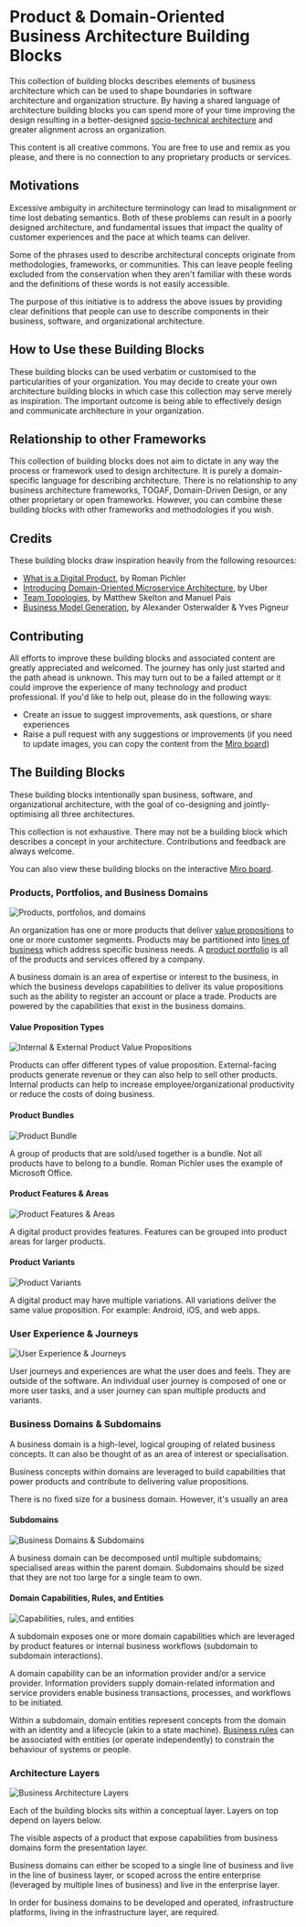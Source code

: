 # Product & Domain-Oriented Business Architecture Building Blocks

This collection of building blocks describes elements of business architecture which can be used to shape boundaries in software architecture and organization structure. By having a shared language of architecture building blocks you can spend more of your time improving the design resulting in a better-designed [socio-technical architecture](https://esilva.net/sociotechnical/sociotechnical-architecture_why-and-what.html) and greater alignment across an organization.

This content is all creative commons. You are free to use and remix as you please, and there is no connection to any proprietary products or services.

## Motivations

Excessive ambiguity in architecture terminology can lead to misalignment or time lost debating semantics. Both of these problems can result in a poorly designed architecture, and fundamental issues that impact the quality of customer experiences and the pace at which teams can deliver.

Some of the phrases used to describe architectural concepts originate from methodologies, frameworks, or communities. This can leave people feeling excluded from the conservation when they aren't familiar with these words and the definitions of these words is not easily accessible.

The purpose of this initiative is to address the above issues by providing clear definitions that people can use to describe components in their business, software, and organizational architecture.

## How to Use these Building Blocks

These building blocks can be used verbatim or customised to the particularities of your organization. You may decide to create your own architecture building blocks in which case this collection may serve merely as inspiration. The important outcome is being able to effectively design and communicate architecture in your organization.

## Relationship to other Frameworks

This collection of building blocks does not aim to dictate in any way the process or framework used to design architecture. It is purely a domain-specific language for describing architecture. There is no relationship to any business architecture frameworks, TOGAF, Domain-Driven Design, or any other proprietary or open frameworks. However, you can combine these building blocks with other frameworks and methodologies if you wish.

## Credits

These building blocks draw inspiration heavily from the following resources:

- [What is a Digital Product](https://www.romanpichler.com/blog/what-is-a-digital-product/), by Roman Pichler
- [Introducing Domain-Oriented Microservice Architecture](https://eng.uber.com/microservice-architecture/), by Uber
- [Team Topologies](https://teamtopologies.com/), by Matthew Skelton and Manuel Pais
- [Business Model Generation](https://www.strategyzer.com/books/business-model-generation), by Alexander Osterwalder & Yves Pigneur

## Contributing

All efforts to improve these building blocks and associated content are greatly appreciated and welcomed. The journey has only just started and the path ahead is unknown. This may turn out to be a failed attempt or it could improve the experience of many technology and product professional. If you'd like to help out, please do in the following ways:

- Create an issue to suggest improvements, ask questions, or share experiences
- Raise a pull request with any suggestions or improvements (if you need to update images, you can copy the content from the [Miro board](https://miro.com/app/board/o9J_lQi136o=/))

## The Building Blocks

These building blocks intentionally span business, software, and organizational architecture, with the goal of co-designing and jointly-optimising all three architectures.

This collection is not exhaustive. There may not be a building block which describes a concept in your architecture. Contributions and feedback are always welcome.

You can also view these building blocks on the interactive [Miro board](https://miro.com/app/board/o9J_lQi136o=/).

### Products, Portfolios, and Business Domains

![Products, portfolios, and domains](resources/product-portfolio-domain.jpg)

An organization has one or more products that deliver [value propositions](https://www.shopify.co.uk/blog/value-proposition) to one or more customer segments. Products may be partitioned into [lines of business](https://www.gartner.com/en/information-technology/glossary/lob-line-of-business) which address specific business needs. A [product portfolio](https://www.investopedia.com/terms/p/product-portfolio.asp) is all of the products and services offered by a company.

A business domain is an area of expertise or interest to the business, in which the business develops capabilities to deliver its value propositions such as the ability to register an account or place a trade. Products are powered by the capabilities that exist in the business domains.

#### Value Proposition Types

![Internal & External Product Value Propositions](resources/internal-external-products.jpg)

Products can offer different types of value proposition. External-facing products generate revenue or they can also help to sell other products. Internal products can help to increase employee/organizational productivity or reduce the costs of doing business.

#### Product Bundles

![Product Bundle](resources/product-bundle.jpg)

A group of products that are sold/used together is a bundle. Not all products have to belong to a bundle. Roman Pichler uses the example of Microsoft Office.

#### Product Features & Areas

![Product Features & Areas](resources/product-features-areas.jpg)

A digital product provides features. Features can be grouped into product areas for larger products.

#### Product Variants

![Product Variants](resources/product-variants.jpg)

A digital product may have multiple variations. All variations deliver the same value proposition. For example: Android, iOS, and web apps.

### User Experience & Journeys

![User Experience & Journeys](resources/user-experience-journeys.jpg)

User journeys and experiences are what the user does and feels. They are outside of the software. An individual user journey is composed of one or more user tasks, and a user journey can span multiple products and variants.

### Business Domains & Subdomains

A business domain is a high-level, logical grouping of related business concepts. It can also be thought of as an area of interest or specialisation. 

Business concepts within domains are leveraged to build capabilities that power products and contribute to delivering value propositions.

There is no fixed size for a business domain. However, it's usually an area

#### Subdomains

![Business Domains & Subdomains](resources/business-domains-subdomains.jpg)

A business domain can be decomposed until multiple subdomains; specialised areas within the parent domain. Subdomains should be sized that they are not too large for a single team to own.

#### Domain Capabilities, Rules, and Entities

![Capabilities, rules, and entities](resources/capbilities-rule-entities.jpg)

A subdomain exposes one or more domain capabilities which are leveraged by product features or internal business workflows (subdomain to subdomain interactions).

A domain capability can be an information provider and/or a service provider. Information providers supply domain-related information and service providers enable business transactions, processes, and workflows to be initiated.

Within a subdomain, domain entities represent concepts from the domain with an identity and a lifecycle (akin to a state machine). [Business rules](https://www.techopedia.com/definition/28018/business-rule) can be associated with entities (or operate independently) to constrain the behaviour of systems or people.

### Architecture Layers

![Business Architecture Layers](resources/layers-overview.jpg)

Each of the building blocks sits within a conceptual layer. Layers on top depend on layers below.

The visible aspects of a product that expose capabilities from business domains form the presentation layer.

Business domains can either be scoped to a single line of business and live in the line of business layer, or scoped across the entire enterprise (leveraged by multiple lines of business) and live in the enterprise layer.

In order for business domains to be developed and operated, infrastructure platforms, living in the infrastructure layer, are required.